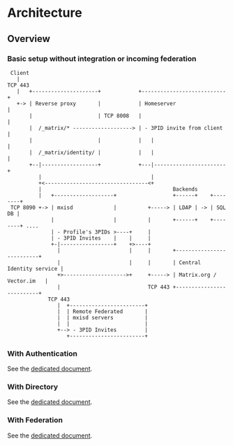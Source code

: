 # Architecture
## Overview
### Basic setup without integration or incoming federation
```
 Client
   |
TCP 443
   |   +---------------------+            +---------------------------+
   +-> | Reverse proxy       |            | Homeserver                |
       |                     | TCP 8008   |                           |
       |  /_matrix/* -------------------> | - 3PID invite from client |
       |                     |            |   |                       |
       |  /_matrix/identity/ |            |   |                       |
       +--|------------------+            +---|-----------------------+
          |                                   |
          +<---------------------------------<+
          |                                          Backends
          |   +-------------------+                  +------+    +--------+
 TCP 8090 +-> | mxisd             |          +-----> | LDAP | -> | SQL DB |
              |                   |          |       +------+    +--------+ ....
              | - Profile's 3PIDs >----+     |
              | - 3PID Invites    |    |     |
              +-|-----------------+    +>----+
                |                      |     |       +--------------------------+
                |                      |     |       | Central Identity service |
                +>-------------------->+     +-----> | Matrix.org / Vector.im   |
                |                            TCP 443 +--------------------------+
             TCP 443
                |  +------------------------+
                |  | Remote Federated       |
                |  | mxisd servers          |
                |  |                        |
                +--> - 3PID Invites         |
                   +------------------------+
```
### With Authentication
See the [dedicated document](features/authentication.md).

### With Directory
See the [dedicated document](features/directory-users.md).

### With Federation
See the [dedicated document](features/federation.md).
